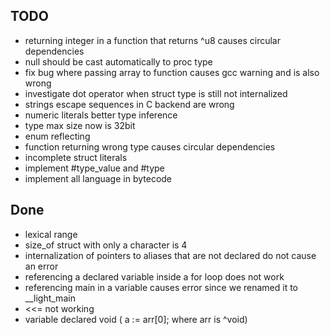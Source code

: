 ## TODO

- returning integer in a function that returns ^u8 causes circular dependencies
- null should be cast automatically to proc type
- fix bug where passing array to function causes gcc warning and is also wrong
- investigate dot operator when struct type is still not internalized
- strings escape sequences in C backend are wrong
- numeric literals better type inference
- type max size now is 32bit
- enum reflecting
- function returning wrong type causes circular dependencies
- incomplete struct literals
- implement #type_value and #type
- implement all language in bytecode

## Done

- lexical range
- size_of struct with only a character is 4
- internalization of pointers to aliases that are not declared do not cause an error
- referencing a declared variable inside a for loop does not work
- referencing main in a variable causes error since we renamed it to __light_main
- <<= not working
- variable declared void ( a := arr[0]; where arr is ^void) 